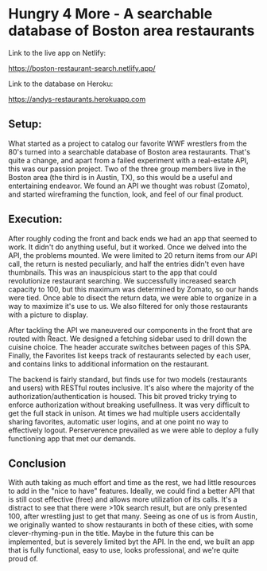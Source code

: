 # Hungry 4 More - A searchable database of Boston area restaurants

Link to the live app on Netlify:

https://boston-restaurant-search.netlify.app/

Link to the database on Heroku:

https://andys-restaurants.herokuapp.com


## Setup:
What started as a project to catalog our favorite WWF wrestlers from the 80's turned into a searchable database of Boston area restaurants. That's quite a change, and apart from a failed experiment with a real-estate API, this was our passion project. Two of the three group members live in the Boston area (the third is in Austin, TX), so this would be a useful and entertaining endeavor. We found an API we thought was robust (Zomato), and started wireframing the function, look, and feel of our final product.  
  
## Execution:
After roughly coding the front and back ends we had an app that seemed to work. It didn't do anything useful, but it worked. Once we delved into the API, the problems mounted. We were limited to 20 return items from our API call, the return is nested peculiarly, and half the entries didn't even have thumbnails. This was an inauspicious start to the app that could revolutionize restaurant searching. We successfully increased search capacity to 100, but this maximum was determined by Zomato, so our hands were tied. Once able to disect the return data, we were able to organize in a way to maximize it's use to us. We also filtered for only those restaurants with a picture to display. 

After tackling the API we maneuvered our components in the front that are routed with React. We designed a fetching sidebar used to drill down the cuisine choice. The header accurate switches between pages of this SPA. Finally, the Favorites list keeps track of restaurants selected by each user, and contains links to additional information on the restaurant. 

The backend is fairly standard, but finds use for two models (restaurants and users) with RESTful routes inclusive. It's also where the majority of the authorization/authentication is housed. This bit proved tricky trying to enforce authorization without breaking usefullness. It was very difficult to get the full stack in unison. At times we had multiple users accidentally sharing favorites, automatic user logins, and at one point no way to effectively logout. Perserverence prevailed as we were able to deploy a fully functioning app that met our demands. 
  
## Conclusion
With auth taking as much effort and time as the rest, we had little resources to add in the "nice to have" features. Ideally, we could find a better API that is still cost effective (free) and allows more utilization of its calls. It's a distract to see that there were >10k search result, but are only presented 100, after wrestling just to get that many. Seeing as one of us is from Austin, we originally wanted to show restaurants in both of these cities, with some clever-rhyming-pun in the title. Maybe in the future this can be implemented, but is severely limited byt the API. In the end, we built an app that is fully functional, easy to use, looks professional, and we're quite proud of.
